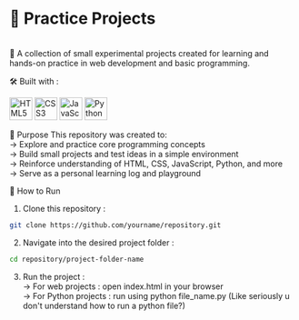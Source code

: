 <h1>🧪 Practice Projects</h1><br>
🎯 A collection of small experimental projects created for learning and hands-on practice in web development and basic programming.

🛠️ Built with :
<p float="left"> <img src="https://cdn.jsdelivr.net/gh/devicons/devicon/icons/html5/html5-original.svg" width="40" alt="HTML5" /> <img src="https://cdn.jsdelivr.net/gh/devicons/devicon/icons/css3/css3-original.svg" width="40" alt="CSS3" /> <img src="https://cdn.jsdelivr.net/gh/devicons/devicon/icons/javascript/javascript-original.svg" width="40" alt="JavaScript" /> <img src="https://cdn.jsdelivr.net/gh/devicons/devicon/icons/python/python-original.svg" width="40" alt="Python" /> </p>

🧠 Purpose
This repository was created to:<br>
-> Explore and practice core programming concepts<br>
-> Build small projects and test ideas in a simple environment<br>
-> Reinforce understanding of HTML, CSS, JavaScript, Python, and more<br>
-> Serve as a personal learning log and playground<br>

🚀 How to Run
1. Clone this repository :
```bash
git clone https://github.com/yourname/repository.git
```
2. Navigate into the desired project folder :
```bash
cd repository/project-folder-name
```
3. Run the project :<br>
-> For web projects : open index.html in your browser<br>
-> For Python projects : run using python file_name.py (Like seriously u don't understand how to run a python file?)<br>



